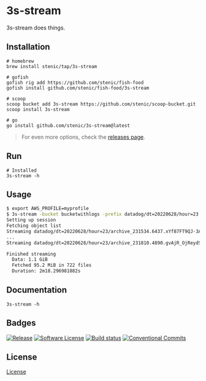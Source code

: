 # 3s-stream

3s-stream does things.

## Installation

```shell
# homebrew
brew install stenic/tap/3s-stream

# gofish
gofish rig add https://github.com/stenic/fish-food
gofish install github.com/stenic/fish-food/3s-stream

# scoop
scoop bucket add 3s-stream https://github.com/stenic/scoop-bucket.git
scoop install 3s-stream

# go
go install github.com/stenic/3s-stream@latest
```

> For even more options, check the [releases page](https://github.com/stenic/3s-stream/releases).


## Run

```shell
# Installed
3s-stream -h
```

## Usage

```bash
$ export AWS_PROFILE=myprofile
$ 3s-stream -bucket bucketwithlogs -prefix datadog/dt=20220628/hour=23 > out.log
Setting up session
Fetching object list
Streaming datadog/dt=20220628/hour=23/archive_231534.6437.xYf87FT9QJ-3AO5IF75aeA.json.gz
...
Streaming datadog/dt=20220628/hour=23/archive_231810.4890.gvAjR_OjReydSd-IO1bOkQ.json.gz

Finished streaming
  Data: 1.1 GiB 
  Fetched 95.2 MiB in 722 files 
  Duration: 2m18.296981082s
```


## Documentation

```shell
3s-stream -h
```

## Badges

[![Release](https://img.shields.io/github/release/stenic/3s-stream.svg?style=for-the-badge)](https://github.com/stenic/3s-stream/releases/latest)
[![Software License](https://img.shields.io/github/license/stenic/3s-stream?style=for-the-badge)](./LICENSE)
[![Build status](https://img.shields.io/github/workflow/status/stenic/3s-stream/Release?style=for-the-badge)](https://github.com/stenic/3s-stream/actions?workflow=build)
[![Conventional Commits](https://img.shields.io/badge/Conventional%20Commits-1.0.0-yellow.svg?style=for-the-badge)](https://conventionalcommits.org)

## License

[License](./LICENSE)
